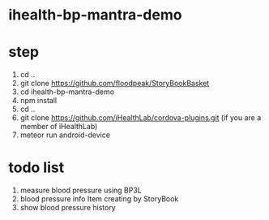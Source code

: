 # ihealth-bp-mantra-demo

# step

1. cd ..
2. git clone https://github.com/floodpeak/StoryBookBasket
3. cd ihealth-bp-mantra-demo
4. npm install
5. cd ..
6. git clone https://github.com/iHealthLab/cordova-plugins.git (if you are a member of iHealthLab)
7. meteor run android-device

# todo list
1. measure blood pressure using BP3L
2. blood pressure info Item creating by StoryBook
3. show blood pressure history
